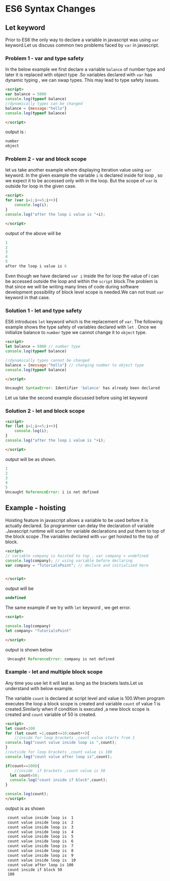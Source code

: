 # ES6 Syntax Changes

## Let keyword

Prior to ES6 the only way to declare a variable in javascript was using
`var` keyword.Let us discuss common two problems faced by `var` in javascript.

### Problem 1 - var and type safety

In the below example we first declare a variable `balance` of number type and later it is replaced with object type .So variables declared with `var` has dynamic typing , we can swap types. This may lead to type safety issues.

```html
<script>
var balance = 5000
console.log(typeof balance)
//dynamically types can be changed
balance = {message:"hello"}
console.log(typeof balance)

</script>
```

output is :

```javascript
number
object
```

### Problem 2 - var and block scope

let us take another example where displaying iteration value using `var` keyword. In the given example the variable `i` is declared inside for loop , so we expect it to be accessed only with in the loop. But the scope of `var` is outside for loop in the given case.

<!-- example2.html -->
```html
<script>
for (var i=1;i<=5;i++){
    console.log(i);
}
console.log("after the loop i value is "+i);

</script>
```

output of the above will be

```javascript
1
2
3
4
5
after the loop i value is 6
```

Even though we have declared `var i` inside the for loop the value of i can be accessed outside the loop and within the `script` block.The problem is that since we will be writing many lines of code during software development possibility of block level scope is needed.We can not trust `var` keyword in that case.

### Solution 1 - let and type safety

 ES6 introduces `let` keyword which is the replacement of `var`.
The following example shows the type safety of variables declared with `let` . Once we initialize balance to `number` type we cannot change it to `object` type.

<!-- example3.html -->
```html
<script>
let balance = 5000 // number type
console.log(typeof balance)

//dynamically types cannot be changed
balance = {message:"hello"} // changing number to object type
console.log(typeof balance)

</script>
```

```js
Uncaught SyntaxError: Identifier 'balance' has already been declared
```

Let us take the second example discussed before using let keyword

### Solution 2 - let and block scope

<!-- example4.html -->
```html
<script>
for (let i=1;i<=5;i++){
    console.log(i);
}
console.log("after the loop i value is "+i);

</script>
```

output will be as shown.

```javascript
1
2
3
4
5
Uncaught ReferenceError: i is not defined
```

## Example  - hoisting

Hoisting feature in javascript allows a variable to be used before it is actually declared. So programmer can delay the declaration of variable .Javascript runtime will scan for variable declarations and put them to top of the block scope .The variables declared with `var` get hoisted to the top of block.

```html
<script>
// variable company is hoisted to top , var company = undefined
console.log(company); // using variable before declaring
var company = "TutorialsPoint"; // declare and initialized here


</script>

```

output will be

```js
undefined
```

The same example if we try with `let` keyword , we get error.

```html
<script>

console.log(company)
let company= "TutorialsPoint"

</script>

```

output is shown below

```js
 Uncaught ReferenceError: company is not defined
```

### Example  - let and multiple block scope

Any time you use let it will last as long as the brackets lasts.Let us understand with below example.

The variable `count` is declared at script level and value is 100.When program executes the loop a block scope is created and variable `count` of value 1 is created.Similarly when if condition is executed ,a new block scope is created and `count` variable of 50 is created.

```html
<script>
let count=100
for (let count =1;count<=10;count++){
    //inside for loop brackets ,count value starts from 1
console.log("count value inside loop is ",count);
}
//outside for loop brackets ,count value is 100
console.log("count value after loop is",count);

if(count==100){
    //inside  if brackets ,count value is 50
  let count=50;
  console.log("count inside if block",count);
}

console.log(count);
</script>
```

output is as shown

```html
 count value inside loop is  1
 count value inside loop is  2
 count value inside loop is  3
 count value inside loop is  4
 count value inside loop is  5
 count value inside loop is  6
 count value inside loop is  7
 count value inside loop is  8
 count value inside loop is  9
 count value inside loop is  10
 count value after loop is 100
 count inside if block 50
 100

```
